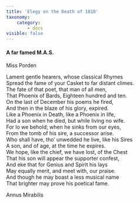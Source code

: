 ```yaml
---
title: 'Elegy on the Death of 1810'
taxonomy:
    category:
        - docs
visible: false
---
```


#### A far famed M.A.S.

<div class="author">Miss Porden</div>

Lament gentle hearers, whose classical Rhymes  
Spread the fame of your Casket to far distant climes.  
The fate of that poet, that man of all men,  
That Phoenix of Bards, Eighteen hundred and ten.  
On the last of December his poems he fired,  
And then in the blaze of his glory, expired.  
Like a Phoenix in Death, like a Phoenix in life,  
Had a son when he died, but while living no wife.  
For lo we behold; when he sinks from our eyes,  
From the tomb of his sire, a successor arise.  
Who shall have, tho’ unwedded he live, like his Sires  
A son, and of age, at the time he expires.  
We hope, like the chief, we have lost, of the Chest  
That his son will appear the supporter confest,  
And eke that for Genius and Spirit his lays  
May equally merit, and meet with, our praise.  
And though he may boast a less musical name  
That brighter may prove his poetical fame.  
  
Annus Mirabilis